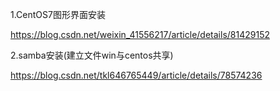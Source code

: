 1.CentOS7图形界面安装

https://blog.csdn.net/weixin_41556217/article/details/81429152

2.samba安装(建立文件win与centos共享)

https://blog.csdn.net/tkl646765449/article/details/78574236